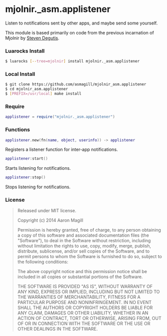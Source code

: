 mjolnir._asm.applistener
========================

Listen to notifications sent by other apps, and maybe send some yourself.

This module is based primarily on code from the previous incarnation of Mjolnir by [Steven Degutis](https://github.com/sdegutis/).

### Luarocks Install
~~~bash
$ luarocks [--tree=mjolnir] install mjolnir._asm.applistener
~~~

### Local Install
~~~bash
$ git clone https://github.com/asmagill/mjolnir_asm.applistener
$ cd mjolnir_asm.applistener
$ [PREFIX=/usr/local] make install
~~~

### Require

~~~lua
applistener = require("mjolnir._asm.applistener")
~~~

### Functions

~~~lua
applistener.new(fn(name, object, userinfo)) -> applistener
~~~
Registers a listener function for inter-app notifications.

~~~lua
applistener:start()
~~~
Starts listening for notifications.

~~~lua
applistener:stop()
~~~
Stops listening for notifications.

### License

> Released under MIT license.
>
> Copyright (c) 2014 Aaron Magill
>
> Permission is hereby granted, free of charge, to any person obtaining a copy
> of this software and associated documentation files (the "Software"), to deal
> in the Software without restriction, including without limitation the rights
> to use, copy, modify, merge, publish, distribute, sublicense, and/or sell
> copies of the Software, and to permit persons to whom the Software is
> furnished to do so, subject to the following conditions:
>
> The above copyright notice and this permission notice shall be included in
> all copies or substantial portions of the Software.
>
> THE SOFTWARE IS PROVIDED "AS IS", WITHOUT WARRANTY OF ANY KIND, EXPRESS OR
> IMPLIED, INCLUDING BUT NOT LIMITED TO THE WARRANTIES OF MERCHANTABILITY,
> FITNESS FOR A PARTICULAR PURPOSE AND NONINFRINGEMENT. IN NO EVENT SHALL THE
> AUTHORS OR COPYRIGHT HOLDERS BE LIABLE FOR ANY CLAIM, DAMAGES OR OTHER
> LIABILITY, WHETHER IN AN ACTION OF CONTRACT, TORT OR OTHERWISE, ARISING FROM,
> OUT OF OR IN CONNECTION WITH THE SOFTWARE OR THE USE OR OTHER DEALINGS IN
> THE SOFTWARE.
